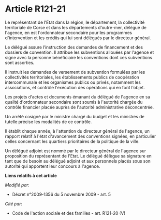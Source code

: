 # Article R121-21

Le représentant de l'Etat dans la région, le département, la collectivité territoriale de Corse et dans les départements
d'outre-mer, délégué de l'agence, en est l'ordonnateur secondaire pour les programmes d'intervention et les crédits qui lui
sont délégués par le directeur général.

Le délégué assure l'instruction des demandes de financement et des dossiers de convention. Il attribue les subventions
allouées par l'agence et signe avec la personne bénéficiaire les conventions dont ces subventions sont assorties.

Il instruit les demandes de versement de subvention formulées par les collectivités territoriales, les établissements publics
de coopération intercommunale et les organismes publics ou privés, notamment les associations, et contrôle l'exécution des
opérations qui en font l'objet.

Les projets d'actes et documents émanant du délégué de l'agence en sa qualité d'ordonnateur secondaire sont soumis à
l'autorité chargée du contrôle financier placée auprès de l'autorité administrative déconcentrée.

Un arrêté cosigné par le ministre chargé du budget et les ministres de tutelle précise les modalités de ce contrôle.

Il établit chaque année, à l'attention du directeur général de l'agence, un rapport relatif à l'état d'avancement des
conventions signées, en particulier celles concernant les quartiers prioritaires de la politique de la ville.

Un délégué adjoint est nommé par le directeur général de l'agence sur proposition du représentant de l'Etat. Le délégué
délègue sa signature en tant que de besoin au délégué adjoint et aux personnels placés sous son autorité qui apportent leur
concours à l'agence.

**Liens relatifs à cet article**

_Modifié par_:

  - Décret n°2009-1356 du 5 novembre 2009 - art. 5

_Cité par_:

  - Code de l'action sociale et des familles - art. R121-20 (V)
